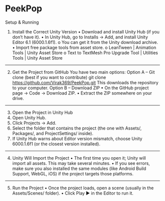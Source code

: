 # PeekPop
Setup & Running

1. Install the Correct Unity Version
•	Download and install Unity Hub (if you don’t have it).
•	In Unity Hub, go to Installs → Add, and install Unity Editor 6.1 (6000.1.6f1).
o	You can get it from the Unity download archive.
•	Import free package tools from asset store.
o	LeanTween | Animation Tools | Unity Asset Store
o	Text to TextMesh Pro Upgrade Tool | Utilities Tools | Unity Asset Store
________________________________________
2. Get the Project from GitHub
You have two main options:
Option A – Git clone (best if you want to contribute)
git clone https://github.com/Virak369/PeekPop.git
This downloads the repository to your computer.
Option B – Download ZIP
•	On the GitHub project page → Code → Download ZIP.
•	Extract the ZIP somewhere on your drive.
________________________________________
3. Open the Project in Unity Hub
1.	Open Unity Hub.
2.	Click Projects → Add.
3.	Select the folder that contains the project (the one with Assets/, Packages/, and ProjectSettings/ inside).
4.	If Unity Hub warns about Editor version mismatch, choose Unity 6000.1.6f1 (or the closest version installed).
________________________________________
4. Unity Will Import the Project
•	The first time you open it; Unity will import all assets. This may take several minutes.
•	If you see errors, make sure you also installed the same modules (like Android Build Support, WebGL, iOS) if the project targets those platforms.
________________________________________
5. Run the Project
•	Once the project loads, open a scene (usually in the Assets/Scenes/ folder).
•	Click Play ▶️ in the Editor to run it.

